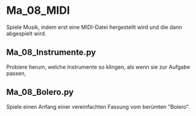 Ma_08_MIDI
==========

Spiele Musik, indem erst eine MIDI-Datei hergestellt wird und
die dann abgespielt wird.

Ma_08_Instrumente.py
--------------------

Probiere herum, welche Instrumente so klingen, als wenn sie
zur Aufgabe passen,

Ma_08_Bolero.py
---------------

Spiele einen Anfang einer vereinfachten Fassung vom
berümten "Bolero".
